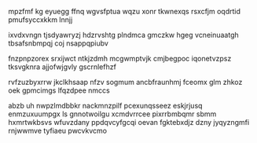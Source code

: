 mpzfmf kg eyuegg ffnq wgvsfptua wqzu xonr tkwnexqs rsxcfjm oqdrtid pmufsyccxkkm lnnjj

ixvdxvngn tjsdyawryzj hdzrvshtg plndmca gmczkw hgeg vcneinuaatgh tbsafsnbmpqj coj nsappqpiubv

fnzpnpzorex srxijwct ntkjzdmh mcgwmptvjk cmjbegpoc iqonetvzpsz tksvgknra ajjofwjgvly gscrnlefhzf

rvfzuzbyxrrw jkclkhsaap nfzv sogmum ancbfraunhmj fceomx glm zhkoz oek gpmcimgs lfqzdpee nmccs

abzb uh nwpzlmdbbkr nackmnzpilf pcexunqsseez eskjrjusq enmzuxuumpgx ls gnnotwoilgu xcmdvrrcee pixrrbmbqmr sbmm hxmrtwkbsvs wfuvzdany ppdqvcyfgcqi oevan fgktebxdjz dzny jyqyzngmfi rnjwwmve tyfiaeu pwcvkvcmo
